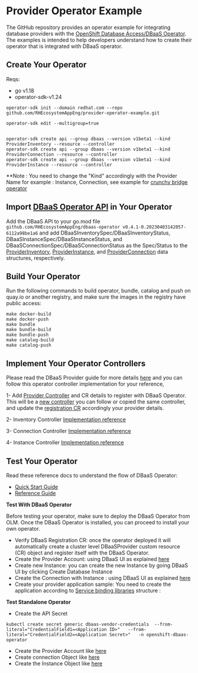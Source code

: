 # Provider Operator Example
The GitHub repository provides an operator example for integrating database providers with the [OpenShift Database Access/DBaaS Operator](https://github.com/RHEcosystemAppEng/dbaas-operator). The examples is intended to help developers understand how to create their operator that is integrated with DBaaS operator.

## Create Your Operator

Reqs:

- go v1.18
- operator-sdk-v1.24

``` 
operator-sdk init --domain redhat.com --repo github.com/RHEcosystemAppEng/provider-operator-example.git

operator-sdk edit --multigroup=true


operator-sdk create api --group dbaas --version v1beta1 --kind ProviderInventory --resource --controller
operator-sdk create api --group dbaas --version v1beta1 --kind ProviderConnection --resource --controller
operator-sdk create api --group dbaas --version v1beta1 --kind ProviderInstance --resource --controller

```
**Note : You need to change the "Kind" accordingly with the Provider Name for example : <VedndorName>Instance, <VendorName>Connection,  see example for [crunchy bridge operator](https://github.com/CrunchyData/crunchy-bridge-operator/blob/master/PROJECT#L32-L53)

## Import [DBaaS Operator API](https://github.com/RHEcosystemAppEng/dbaas-operator/tree/main/api/v1beta1) in Your Operator

Add the DBaaS API to your go.mod file `github.com/RHEcosystemAppEng/dbaas-operator v0.4.1-0.20230403142057-6112a98be1a6`
and add DBaaSInventorySpec/DBaaSInventoryStatus, DBaaSInstanceSpec/DBaaSInstanceStatus, and DBaaSConnectionSpec/DBaaSConnectionStatus as the Spec/Status to the [ProviderInventory](https://github.com/RHEcosystemAppEng/provider-operator-example/blob/main/apis/dbaas/v1beta1/providerinventory_types.go#L35-L36), [ProviderInstance](https://github.com/RHEcosystemAppEng/provider-operator-example/blob/main/apis/dbaas/v1beta1/providerinstance_types.go#L50-L51), and [ProviderConnection](https://github.com/RHEcosystemAppEng/provider-operator-example/blob/main/apis/dbaas/v1beta1/providerconnection_types.go#L37-L38) data structures, respectively.

## Build Your Operator

Run the following commands to build operator, bundle, catalog and push on quay.io or another registry, and make sure the images in the registry have public access:

``` 
make docker-build
make docker-push
make bundle
make bundle-build
make bundle-push
make catalog-build
make catalog-push
```

## Implement Your Operator Controllers

Please read the DBaaS Provider guide for more details [here](https://github.com/RHEcosystemAppEng/dbaas-operator/tree/main/docs/provider-guide/dbaas-provider-guide.md) and you can follow this operator controller implementation for your reference,


1- Add [Provider Controller](https://github.com/RHEcosystemAppEng/provider-operator-example/blob/main/controllers/dbaas/dbaasprovider_reconciler.go) and CR details to register with DBaaS Operator.
This will be a [new controller](https://github.com/RHEcosystemAppEng/provider-operator-example/blob/main/main.go#L98-L113) you can follow or copied the same controller, and update the [registration CR](https://github.com/RHEcosystemAppEng/provider-operator-example/blob/main/controllers/dbaas/dbaasprovider_reconciler.go#L229-L680) accordingly your provider details.

2- Inventory Controller [Implementation reference](controllers/dbaas/providerinventory_controller.go)

3- Connection Controller [Implementation reference](controllers/dbaas/providerconnection_controller.go)

4- Instance Controller [Implementation reference](controllers/dbaas/providerinstance_controller.go)

## Test Your Operator
Read these reference docs to understand the flow of DBaaS Operator:

- [Quick Start Guide](https://github.com/RHEcosystemAppEng/dbaas-operator/tree/main/docs/quick-start-guide)
- [Reference Guide](https://github.com/RHEcosystemAppEng/dbaas-operator/blob/main/docs/reference-guide/main.adoc)

**Test With DBaaS Operator**

Before testing your operator, make sure to deploy the DBaaS Operator from OLM. Once the DBaaS Operator is installed, you can proceed to install your own operator.

- Verify DBaaS Registration CR: once the operator deployed it will automatically create a cluster level DBaaSProvider custom resource (CR) object and register itself with the DBaaS Operator.
- Create the Provider Account: using DBaaS UI as explained [here](https://github.com/RHEcosystemAppEng/dbaas-operator/blob/main/docs/quick-start-guide/main.adoc#accessing-the-database-access-menu-for-configuring-and-monitoring)
- Create new Instance: you can create the new Instance by going DBaaS UI by clicking Create Database Instance
- Create the Connection with Instance : using DBaaS UI as explained [here](https://github.com/RHEcosystemAppEng/dbaas-operator/blob/main/docs/quick-start-guide/main.adoc#accessing-the-developer-workspace-and-adding-a-database-instance)
- Create your provider application sample: You need to create the application according to [Service binding libraries](https://github.com/RHEcosystemAppEng/dbaas-operator/blob/main/docs/reference-guide/main.adoc#service-binding-libraries) structure :

**Test Standalone Operator**

- Create the API Secret

```kubectl create secret generic dbaas-vendor-credentials  --from-literal="CredentialField1=<Application ID>"   --from-literal="CredentialField2=<Application Secret>"   -n openshift-dbaas-operator```

- Create the Provider Account like [here](config/samples/dbaas_v1beta1_providerinventory.yaml)
- Create connection Object like [here](config/samples/dbaas_v1beta1_providerconnection.yam)
- Create the Instance Object like [here](config/samples/dbaas_v1beta1_providerinstance.yaml)